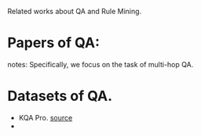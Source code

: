    Related works about QA and Rule Mining.

# Papers of QA:
  notes: Specifically, we focus on the task of multi-hop QA.
  







# Datasets of QA.
+ KQA Pro. [source](https://github.com/shijx12/KQAPro_Baselines)
+ 
